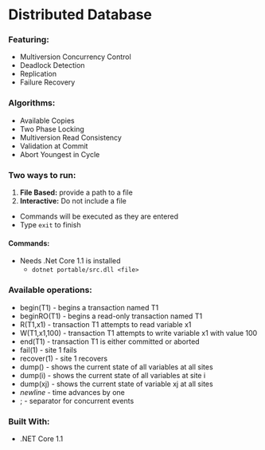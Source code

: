 # Distributed Database

### Featuring:
* Multiversion Concurrency Control
* Deadlock Detection
* Replication
* Failure Recovery

### Algorithms:
* Available Copies
* Two Phase Locking
* Multiversion Read Consistency
* Validation at Commit
* Abort Youngest in Cycle

### Two ways to run:
1. __File Based:__ provide a path to a file
2. __Interactive:__ Do not include a file
  * Commands will be executed as they are entered
  * Type `exit` to finish

#### Commands:
* Needs .Net Core 1.1 is installed
  * `dotnet portable/src.dll <file>`

### Available operations:
* begin(T1) - begins a transaction named T1
* beginRO(T1) - begins a read-only transaction named T1
* R(T1,x1) - transaction T1 attempts to read variable x1
* W(T1,x1,100) - transaction T1 attempts to write variable x1 with value 100
* end(T1) - transaction T1 is either committed or aborted
* fail(1) - site 1 fails
* recover(1) - site 1 recovers
* dump() - shows the current state of all variables at all sites
* dump(i) - shows the current state of all variables at site i
* dump(xj) - shows the current state of variable xj at all sites
* _newline_ - time advances by one
* ; - separator for concurrent events

### Built With:
* .NET Core 1.1